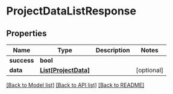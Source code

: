 # ProjectDataListResponse

## Properties
Name | Type | Description | Notes
------------ | ------------- | ------------- | -------------
**success** | **bool** |  | 
**data** | [**List[ProjectData]**](ProjectData.md) |  | [optional] 

[[Back to Model list]](../README.md#documentation-for-models) [[Back to API list]](../README.md#documentation-for-api-endpoints) [[Back to README]](../README.md)


